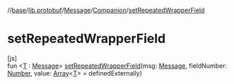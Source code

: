 //[base](../../../../index.md)/[lib.protobuf](../../index.md)/[Message](../index.md)/[Companion](index.md)/[setRepeatedWrapperField](set-repeated-wrapper-field.md)

# setRepeatedWrapperField

[js]\
fun &lt;[T](set-repeated-wrapper-field.md) : [Message](../index.md)&gt; [setRepeatedWrapperField](set-repeated-wrapper-field.md)(msg: [Message](../index.md), fieldNumber: [Number](https://kotlinlang.org/api/latest/jvm/stdlib/kotlin/-number/index.html), value: [Array](https://kotlinlang.org/api/latest/jvm/stdlib/kotlin/-array/index.html)&lt;[T](set-repeated-wrapper-field.md)&gt; = definedExternally)
